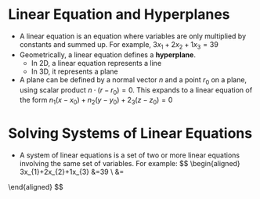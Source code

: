 # Linear Equation and Hyperplanes
- A linear equation is an equation where variables are only multiplied by constants and summed up. For example, $3x_{1}+2x_{2}+1x_{3}=39$
- Geometrically, a linear equation defines a **hyperplane**.
	- In 2D, a linear equation represents a line
	- In 3D, it represents a plane
- A plane can be defined by a normal vector $n$ and a point $r_{0}$ on a plane, using scalar product $n \cdot (r - r_{0}) = 0$. This expands to a linear equation of the form $n_{1}(x-x_{0}) + n_{2}(y-y_{0})+2_{3}(z-z_{0})=0$

# Solving Systems of Linear Equations
- A system of linear equations is a set of two or more linear equations involving the same set of variables. For example:
$$
\begin{aligned}
3x_{1}+2x_{2}+1x_{3} &=39 \\
&=

\end{aligned}
$$
